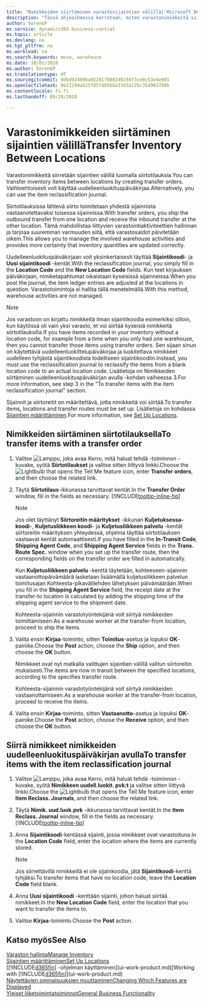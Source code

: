```yaml
---
title: "Nimikkeiden siirtäminen varastosijaintien välillä| Microsoft Docs"
description: "Tässä ohjeaiheessa kerrotaan, miten varastonimikkeitä siirretään varastosta toiseen joko uudelleenluokituspäiväkirjan tai siirtotilausten avulla."
author: SorenGP
ms.service: dynamics365-business-central
ms.topic: article
ms.devlang: na
ms.tgt_pltfrm: na
ms.workload: na
ms.search.keywords: move, warehouse
ms.date: 10/01/2018
ms.author: SorenGP
ms.translationtype: HT
ms.sourcegitcommit: 9dbd92409ba02281f008246194f3ce0c53e4e001
ms.openlocfilehash: 0e21299ab25f05f465b8a33d3a12bc35d9037d0b
ms.contentlocale: fi-fi
ms.lasthandoff: 09/28/2018

---
```

# <a name="transfer-inventory-between-locations"></a><span data-ttu-id="d5d6f-103">Varastonimikkeiden siirtäminen sijaintien välillä</span><span class="sxs-lookup"><span data-stu-id="d5d6f-103">Transfer Inventory Between Locations</span></span>
<span data-ttu-id="d5d6f-104">Varastonimikkeitä siirretään sijaintien välillä luomalla siirtotilauksia.</span><span class="sxs-lookup"><span data-stu-id="d5d6f-104">You can transfer inventory items between locations by creating transfer orders.</span></span> <span data-ttu-id="d5d6f-105">Vaihtoehtoisesti voit käyttää uudelleenluokituspäiväkirjaa.</span><span class="sxs-lookup"><span data-stu-id="d5d6f-105">Alternatively, you can use the item reclassification journal.</span></span>

<span data-ttu-id="d5d6f-106">Siirtotilauksissa lähtevä siirto toimitetaan yhdestä sijainnista vastaanotettavaksi toisessa sijainnissa.</span><span class="sxs-lookup"><span data-stu-id="d5d6f-106">With transfer orders, you ship the outbound transfer from one location and receive the inbound transfer at the other location.</span></span> <span data-ttu-id="d5d6f-107">Tämä mahdollistaa liittyvien varastointiaktiviteettien hallinnan ja tarjoaa suuremman varmuuden siitä, että varastosaldot päivitetään oikein.</span><span class="sxs-lookup"><span data-stu-id="d5d6f-107">This allows you to manage the involved warehouse activities and provides more certainty that inventory quantities are updated correctly.</span></span>

<span data-ttu-id="d5d6f-108">Uudelleenluokituspäiväkirjaan voit yksinkertaisesti täyttää **Sijaintikoodi**- ja **Uusi sijaintikoodi** -kentät.</span><span class="sxs-lookup"><span data-stu-id="d5d6f-108">With the reclassification journal, you simply fill in the **Location Code** and the **New Location Code** fields.</span></span> <span data-ttu-id="d5d6f-109">Kun teet kirjauksen päiväkirjaan, nimiketapahtumat oikaistaan kyseisissä sijainneissa.</span><span class="sxs-lookup"><span data-stu-id="d5d6f-109">When you post the journal, the item ledger entries are adjusted at the locations in question.</span></span> <span data-ttu-id="d5d6f-110">Varastotoimintoja ei hallita tällä menetelmällä.</span><span class="sxs-lookup"><span data-stu-id="d5d6f-110">With this method, warehouse activities are not managed.</span></span>

> [!NOTE]  
>   <span data-ttu-id="d5d6f-111">Jos varastoon on kirjattu nimikkeitä ilman sijaintikoodia esimerkiksi silloin, kun käytössä oli vain yksi varasto, et voi siirtää kyseisiä nimikkeitä siirtotilauksilla.</span><span class="sxs-lookup"><span data-stu-id="d5d6f-111">If you have items recorded in your inventory without a location code, for example from a time when you only had one warehouse, then you cannot transfer those items using transfer orders.</span></span> <span data-ttu-id="d5d6f-112">Sen sijaan sinun on käytettävä uudelleenluokittelupäiväkirjaa ja luokiteltava nimikkeet uudelleen tyhjästä sijaintikoodista todelliseen sijaintikoodiin.</span><span class="sxs-lookup"><span data-stu-id="d5d6f-112">Instead, you must use the reclassification journal to reclassify the items from a blank location code to an actual location code.</span></span>  <span data-ttu-id="d5d6f-113">Lisätietoja on Nimikkeiden siirtäminen uudelleenluokituspäiväkirjan avulla -kohdan vaiheessa 3.</span><span class="sxs-lookup"><span data-stu-id="d5d6f-113">For more information, see step 3 in the "To transfer items with the item reclassification journal" section.</span></span>

<span data-ttu-id="d5d6f-114">Sijainnit ja siirtoreitit on määritettävä, jotta nimikkeitä voi siirtää.</span><span class="sxs-lookup"><span data-stu-id="d5d6f-114">To transfer items, locations and transfer routes must be set up.</span></span> <span data-ttu-id="d5d6f-115">Lisätietoja on kohdassa [Sijaintien määrittäminen](inventory-how-setup-locations.md).</span><span class="sxs-lookup"><span data-stu-id="d5d6f-115">For more information, see [Set Up Locations](inventory-how-setup-locations.md).</span></span>

## <a name="to-transfer-items-with-a-transfer-order"></a><span data-ttu-id="d5d6f-116">Nimikkeiden siirtäminen siirtotilauksella</span><span class="sxs-lookup"><span data-stu-id="d5d6f-116">To transfer items with a transfer order</span></span>
1. <span data-ttu-id="d5d6f-117">Valitse ![Lamppu, joka avaa Kerro, mitä haluat tehdä -toiminnon](media/ui-search/search_small.png "Kerro, mitä haluat tehdä") -kuvake, syötä **Siirtotilaukset** ja valitse sitten liittyvä linkki.</span><span class="sxs-lookup"><span data-stu-id="d5d6f-117">Choose the ![Lightbulb that opens the Tell Me feature](media/ui-search/search_small.png "Tell me what you want to do") icon, enter **Transfer orders**, and then choose the related link.</span></span>
2. <span data-ttu-id="d5d6f-118">Täytä **Siirtotilaus**-ikkunassa tarvittavat kentät.</span><span class="sxs-lookup"><span data-stu-id="d5d6f-118">In the **Transfer Order** window, fill in the fields as necessary.</span></span> [!INCLUDE[tooltip-inline-tip](includes/tooltip-inline-tip_md.md)]

    > [!NOTE]  
    >   <span data-ttu-id="d5d6f-119">Jos olet täyttänyt **Siirtoreitin määritykset** -ikkunan **Kuljetuksessa-koodi**-, **Kuljetusliikkeen koodi**- ja **Kuljetusliikkeen palvelu** -kentät siirtoreitin määrityksen yhteydessä, ohjelma täyttää siirtotilauksen vastaavat kentät automaattisesti.</span><span class="sxs-lookup"><span data-stu-id="d5d6f-119">If you have filled in the **In-Transit Code**, **Shipping Agent Code**, and **Shipping Agent Service** fields in the **Trans. Route Spec.** window when you set up the transfer route, then the corresponding fields on the transfer order are filled in automatically.</span></span>

    <span data-ttu-id="d5d6f-120">Kun **Kuljetusliikkeen palvelu** -kenttä täytetään, kohteeseen-sijainnin vastaanottopäivämäärä lasketaan lisäämällä kuljetusliikkeen palvelun toimitusajan Kohteesta-pikavälilehden lähetyksen päivämäärään.</span><span class="sxs-lookup"><span data-stu-id="d5d6f-120">When you fill in the **Shipping Agent Service** field, the receipt date at the transfer-to location is calculated by adding the shipping time of the shipping agent service to the shipment date.</span></span>

    <span data-ttu-id="d5d6f-121">Kohteesta-sijainnin varastotyöntekijänä voit siirtyä nimikkeiden toimittamiseen.</span><span class="sxs-lookup"><span data-stu-id="d5d6f-121">As a warehouse worker at the transfer-from location, proceed to ship the items.</span></span>
3. <span data-ttu-id="d5d6f-122">Valita ensin **Kirjaa**-toiminto, sitten **Toimitus**-asetus ja lopuksi **OK**-painike.</span><span class="sxs-lookup"><span data-stu-id="d5d6f-122">Choose the **Post** action, choose the **Ship** option, and then choose the **OK** button.</span></span>

    <span data-ttu-id="d5d6f-123">Nimikkeet ovat nyt matkalla valittujen sijaintien välillä valitun siirtoreitin mukaisesti.</span><span class="sxs-lookup"><span data-stu-id="d5d6f-123">The items are now in transit between the specified locations, according to the specifies transfer route.</span></span>

    <span data-ttu-id="d5d6f-124">Kohteesta-sijainnin varastotyöntekijänä voit siirtyä nimikkeiden vastaanottamiseen.</span><span class="sxs-lookup"><span data-stu-id="d5d6f-124">As a warehouse worker at the transfer-from location, proceed to receive the items.</span></span>
4. <span data-ttu-id="d5d6f-125">Valita ensin **Kirjaa**-toiminto, sitten **Vastaanotto**-asetus ja lopuksi **OK**-painike.</span><span class="sxs-lookup"><span data-stu-id="d5d6f-125">Choose the **Post** action, choose the **Receive** option, and then choose the **OK** button.</span></span>

## <a name="to-transfer-items-with-the-item-reclassification-journal"></a><span data-ttu-id="d5d6f-126">Siirrä nimikkeet nimikkeiden uudelleenluokituspäiväkirjan avulla</span><span class="sxs-lookup"><span data-stu-id="d5d6f-126">To transfer items with the item reclassification journal</span></span>
1. <span data-ttu-id="d5d6f-127">Valitse ![Lamppu, joka avaa Kerro, mitä haluat tehdä -toiminnon](media/ui-search/search_small.png "Kerro, mitä haluat tehdä") -kuvake, syötä **Nimikkeen uudell.luokit. pvk:t** ja valitse sitten liittyvä linkki.</span><span class="sxs-lookup"><span data-stu-id="d5d6f-127">Choose the ![Lightbulb that opens the Tell Me feature](media/ui-search/search_small.png "Tell me what you want to do") icon, enter **Item Reclass. Journals**, and then choose the related link.</span></span>
2. <span data-ttu-id="d5d6f-128">Täytä **Nimik. uud.luok.pvk** -ikkunassa tarvittavat kentät.</span><span class="sxs-lookup"><span data-stu-id="d5d6f-128">In the **Item Reclass. Journal** window, fill in the fields as necessary.</span></span> [!INCLUDE[tooltip-inline-tip](includes/tooltip-inline-tip_md.md)]
3. <span data-ttu-id="d5d6f-129">Anna **Sijaintikoodi**-kentässä sijainti, jossa nimikkeet ovat varastoituna.</span><span class="sxs-lookup"><span data-stu-id="d5d6f-129">In the **Location Code** field, enter the location where the items are currently stored.</span></span>

    > [!NOTE]  
    >   <span data-ttu-id="d5d6f-130">Jos siirrettävillä nimikkeillä ei ole sijainkoodia, jätä **Sijaintikoodi**-kenttä tyhjäksi.</span><span class="sxs-lookup"><span data-stu-id="d5d6f-130">To transfer items that have no location code, leave the **Location Code** field blank.</span></span>
4. <span data-ttu-id="d5d6f-131">Anna **Uusi sijaintikoodi** -kenttään sijainti, johon haluat siirtää nimikkeet.</span><span class="sxs-lookup"><span data-stu-id="d5d6f-131">In the **New Location Code** field, enter the location that you want to transfer the items to.</span></span>
5. <span data-ttu-id="d5d6f-132">Valitse **Kirjaa**-toiminto.</span><span class="sxs-lookup"><span data-stu-id="d5d6f-132">Choose the **Post** action.</span></span>

## <a name="see-also"></a><span data-ttu-id="d5d6f-133">Katso myös</span><span class="sxs-lookup"><span data-stu-id="d5d6f-133">See Also</span></span>
[<span data-ttu-id="d5d6f-134">Varaston hallinta</span><span class="sxs-lookup"><span data-stu-id="d5d6f-134">Manage Inventory</span></span>](inventory-manage-inventory.md)  
[<span data-ttu-id="d5d6f-135">Sijaintien määrittäminen</span><span class="sxs-lookup"><span data-stu-id="d5d6f-135">Set Up Locations</span></span>](inventory-how-setup-locations.md)  
<span data-ttu-id="d5d6f-136">[[!INCLUDE[d365fin](includes/d365fin_md.md)] -ohjelman käyttäminen](ui-work-product.md)</span><span class="sxs-lookup"><span data-stu-id="d5d6f-136">[Working with [!INCLUDE[d365fin](includes/d365fin_md.md)]](ui-work-product.md)</span></span>  
[<span data-ttu-id="d5d6f-137">Näytettävien ominaisuuksien muuttaminen</span><span class="sxs-lookup"><span data-stu-id="d5d6f-137">Changing Which Features are Displayed</span></span>](ui-experiences.md)  
[<span data-ttu-id="d5d6f-138">Yleiset liiketoimintatoiminnot</span><span class="sxs-lookup"><span data-stu-id="d5d6f-138">General Business Functionality</span></span>](ui-across-business-areas.md)

